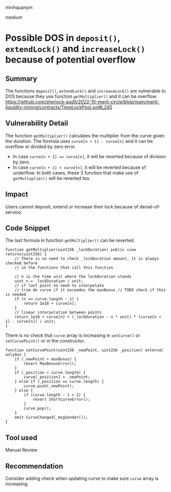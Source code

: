 minhquanym

medium

# Possible DOS in `deposit()`, `extendLock()` and `increaseLock()` because of potential overflow

## Summary
The functions `deposit()`, `extendLock()` and `increaseLock()` are vulnerable to DOS because they use function `getMultiplier()` and it can be overflow.
https://github.com/sherlock-audit/2022-10-merit-circle/blob/main/merit-liquidity-mining/contracts/TimeLockPool.sol#L245

## Vulnerability Detail
The function `getMultiplier()` calculates the multiplier from the curve given the duration. The formula uses `curve[n + 1] - curve[n]` and it can be overflow or divided by zero error. 
- In case `curve[n + 1] == curve[n]`, it will be reverted because of division by zero.
- In case `curve[n + 1] < curve[n]`, it will be reverted because of underflow.
In both cases, these 3 function that make use of `getMultiplier()` will be reverted too.

## Impact
Users cannot deposit, extend or increase their lock because of denial-of-service.

## Code Snippet
The last formula in function `getMultiplier()` can be reverted.
```solidity
function getMultiplier(uint256 _lockDuration) public view returns(uint256) {
    // There is no need to check _lockDuration amount, it is always checked before
    // in the functions that call this function

    // n is the time unit where the lockDuration stands
    uint n = _lockDuration / unit;
    // if last point no need to interpolate
    // trim de curve if it exceedes the maxBonus // TODO check if this is needed
    if (n == curve.length - 1) {
        return 1e18 + curve[n];
    }
    // linear interpolation between points
    return 1e18 + curve[n] + (_lockDuration - n * unit) * (curve[n + 1] - curve[n]) / unit;
}
```

There is no check that `curve` array is increasing in `setCurve()` or `setCurvePoint()` or in the constructor.

```solidity
function setCurvePoint(uint256 _newPoint, uint256 _position) external onlyGov {
    if (_newPoint > maxBonus) {
        revert MaxBonusError();
    }
    if (_position < curve.length) {
        curve[_position] = _newPoint;
    } else if (_position == curve.length) {
        curve.push(_newPoint);
    } else {
        if (curve.length - 1 < 2) {
            revert ShortCurveError();
        }
        curve.pop();
    }
    emit CurveChanged(_msgSender());
}
```

## Tool used

Manual Review

## Recommendation

Consider adding check when updating curve to make sure `curve` array is increasing.
